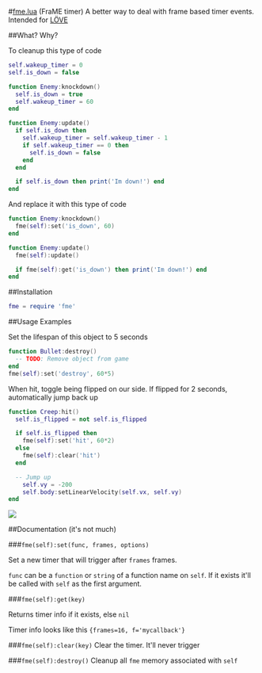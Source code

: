 #[fme.lua](https://raw.github.com/farzher/fme-lua/master/fme.lua) (FraME timer)
A better way to deal with frame based timer events. Intended for [LÖVE](https://love2d.org/)


##What? Why?

To cleanup this type of code
```lua
self.wakeup_timer = 0
self.is_down = false

function Enemy:knockdown()
  self.is_down = true
  self.wakeup_timer = 60
end

function Enemy:update()
  if self.is_down then
    self.wakeup_timer = self.wakeup_timer - 1
    if self.wakeup_timer == 0 then
      self.is_down = false
    end
  end

  if self.is_down then print('Im down!') end
end
```

And replace it with this type of code
```lua
function Enemy:knockdown()
  fme(self):set('is_down', 60)
end

function Enemy:update()
  fme(self):update()

  if fme(self):get('is_down') then print('Im down!') end
end
```



##Installation
```lua
fme = require 'fme'
```


##Usage Examples


Set the lifespan of this object to 5 seconds
```lua
function Bullet:destroy()
  -- TODO: Remove object from game
end
fme(self):set('destroy', 60*5)
```


When hit, toggle being flipped on our side. If flipped for 2 seconds, automatically jump back up
```lua
function Creep:hit()
  self.is_flipped = not self.is_flipped

  if self.is_flipped then
    fme(self):set('hit', 60*2)
  else
    fme(self):clear('hit')
  end

  -- Jump up
    self.vy = -200
    self.body:setLinearVelocity(self.vx, self.vy)
end
```
![](https://raw.github.com/farzher/fme-lua/master/wakeup.gif)



##Documentation (it's not much)

###`fme(self):set(func, frames, options)`

Set a new timer that will trigger after `frames` frames.

`func` can be a `function` or `string` of a function name on `self`. If it exists it'll be called with `self` as the first argument.



###`fme(self):get(key)`

Returns timer info if it exists, else `nil`

Timer info looks like this `{frames=16, f='mycallback'}`


###`fme(self):clear(key)`
Clear the timer. It'll never trigger


###`fme(self):destroy()`
Cleanup all `fme` memory associated with `self`





